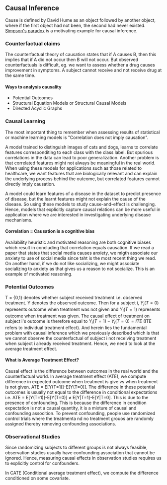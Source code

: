 ## Causal Inference
Cause is defined by David Hume as an object followed by another object, where if the first object had not been, the second had never existed. [Simpson's paradox](https://en.wikipedia.org/wiki/Simpson%27s_paradox)  is a motivating example for causal inference. 

### Counterfactual claims
The counterfactual theory of causation states that if A causes B, then this implies that if A did not occur then B will not occur. But observed counterfactuals is difficult, eg. we want to assess whether a drug causes improvement in symptoms. A subject cannot receive and not receive drug at the same time.

#### Ways to analysis causality
- Potential Outcomes 
- Structural Equation Models or Structural Causal Models
- Directed Acyclic Graphs

### Causal Learning 
The most important thing to remember when assessing results of statistical or machine learning models is "Correlation does not imply causation".

A model trained to distinguish images of cats and dogs, learns to correlate features corresponditing to each class with the class label. But spurious correlations in the data can lead to poor generalization. Another problem is that correlated features might not always be meaningful in the real world. When using these models for applications such as those related to healthcare, we want features that are biologically relevant and can explain the underlying process behind the outcome, but correlated features cannot directly imply causation.

A model could learn features of a disease in the dataset to predict presence of disease, but the learnt features might not explain the cause of the disease. So using these models to study cause-and-effect is challenging. Hence, models that explicitly capture causal relations can be more useful in application where we are interested in investigating underlying disease mechanisms.

#### Correlation = Causation is a cognitive bias
Availability heuristic and motivated reasoning are both cognitive biases which result in concluding that correlation equals causation. If we read a paper that states that social media causes anxiety, we migth associate our anxiety to use of social media since taht is the most recent thing we read. On another hand, if we do not like socializing, we might associate socializing to anxiety as that gives us a reason to not socialize. This is an example of motivated reasoning.

### Potential Outcomes
T = {0,1} denotes whether subject received treatment i.e. observed treatment.  Y denotes the observed outcome. Then for a subject i, $Y_i(T=0)$ represents  outcome when treatment was not given and $Y_i(T=1)$ represents outcome when treatment was given. The causal effect of treatment on subject i's outcome is therefore equal to $Y_i(T=1)-Y_i(T=0) = ITE$ (ITE refers to individual treatment effect). And herein lies the fundamental problem with causal inference which we previously described which is that we cannot observe the counterfactual of subject i not receiving treatment when subject i already received treatment. Hence, we need to look at the average treatment effect.

#### What is Average Treatment Effect?
Causal effect is the difference between outcomes in the real world and the counterfactual world. In average treatment effect (ATE), we compute difference in expected outcome when treatment is give vs when treatment is not given. ATE = E[Y(T=1)]-E[Y(T=0)]. The difference in these potential outcomes is usually not equal to the difference in conditional expectations i.e. ATE = E[Y(T=1)]-E[Y(T=0)] $\ne$ E[Y|T=1]-E[Y|T=0]. This is due to the presence of confounding. This is because the difference in condition expectation is not a causal quantity, it is a mixture of causal and confounding assocition. To prevent confounding, people use randomized control trials where the treatmenta nd no treatment grouos are randomly assigned thereby removing confounding associations.

### Observational Studies
Since randomizing subjects to different groups is not always feasible, observation studies usually have confounding association that cannot be ignored. Hence, measuring causal effects in observation studies requires us to explicitly control for confounders.

In CATE (Conditional average treatment effect), we compute the difference conditioned on some covariate.

